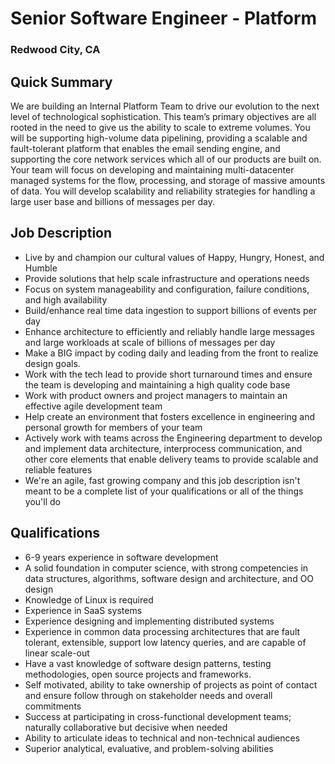 # Senior Software Engineer - Platform
### Redwood City, CA

## Quick Summary
We are building an Internal Platform Team to drive our evolution to the next level of technological sophistication. This team’s primary objectives are all rooted in the need to give us the ability to scale to extreme volumes. You will be supporting high-volume data pipelining, providing a scalable and fault-tolerant platform that enables the email sending engine, and supporting the core network services which all of our products are built on. Your team will focus on developing and maintaining multi-datacenter managed systems for the flow, processing, and storage of massive amounts of data. You will develop scalability and reliability strategies for handling a large user base and billions of messages per day.

## Job Description
+	Live by and champion our cultural values of Happy, Hungry, Honest, and Humble
+	Provide solutions that help scale infrastructure and operations needs
+	Focus on system manageability and configuration, failure conditions, and high availability
+	Build/enhance real time data ingestion to support billions of events per day
+	Enhance architecture to efficiently and reliably handle large messages and large workloads at scale of billions of messages per day
+	Make a BIG impact by coding daily and leading from the front to realize design goals.
+	Work with the tech lead to provide short turnaround times and ensure the team is developing and maintaining a high quality code base
+	Work with product owners and project managers to maintain an effective agile development team
+	Help create an environment that fosters excellence in engineering and personal growth for members of your team
+	Actively work with teams across the Engineering department to develop and implement data architecture, interprocess communication, and other core elements that enable delivery teams to provide scalable and reliable features
+	We're an agile, fast growing company and this job description isn't meant to be a complete list of your qualifications or all of the things you'll do


## Qualifications
+	6-9 years experience in software development
+	A solid foundation in computer science, with strong competencies in data structures, algorithms, software design and architecture, and OO design
+	Knowledge of Linux is required
+	Experience in SaaS systems
+	Experience designing and implementing distributed systems
+	Experience in common data processing architectures that are fault tolerant, extensible, support low latency queries, and are capable of linear scale-out
+	Have a vast knowledge of software design patterns, testing methodologies, open source projects and frameworks.
+	Self motivated, ability to take ownership of projects as point of contact and ensure follow through on stakeholder needs and overall commitments
+	Success at participating in cross-functional development teams; naturally collaborative but decisive when needed
+	Ability to articulate ideas to technical and non-technical audiences
+	Superior analytical, evaluative, and problem-solving abilities
